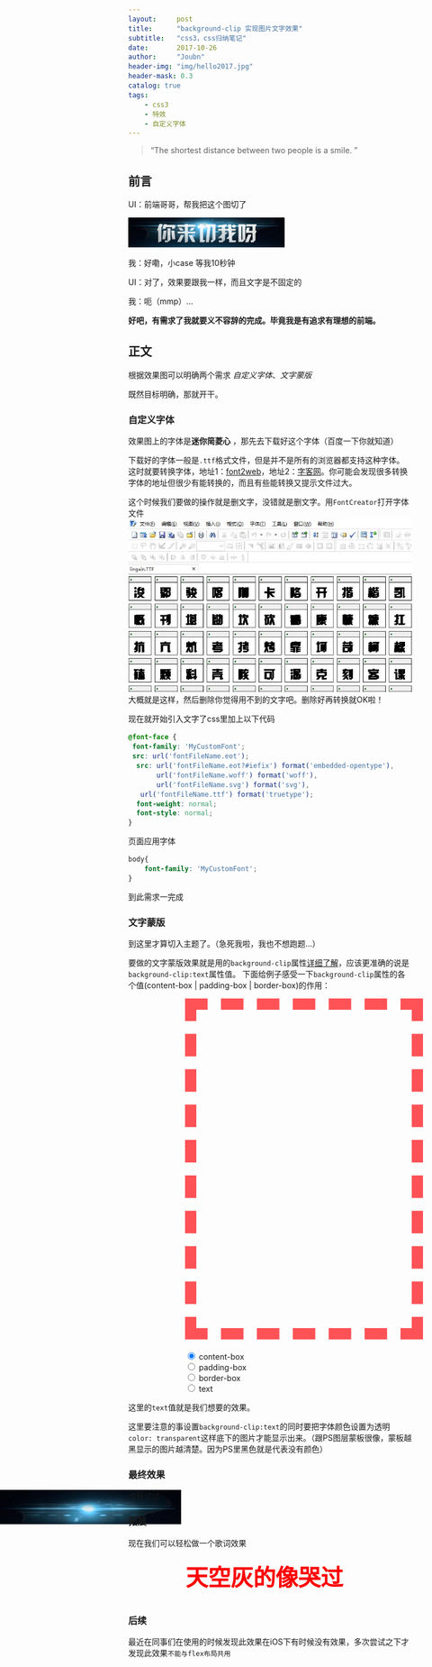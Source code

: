 ```yaml
---
layout:     post
title:      "background-clip 实现图片文字效果"
subtitle:   "css3，css归纳笔记"
date:       2017-10-26
author:     "Joubn"
header-img: "img/hello2017.jpg"
header-mask: 0.3
catalog: true
tags:
    - css3
    - 特效
    - 自定义字体
---
```


> “The shortest distance between two people is a smile. ”

## 前言

UI：前端哥哥，帮我把这个图切了

![](/img/in-post/background-clip/text.png)

我：好嘞，小case 等我10秒钟
    
UI：对了，效果要跟我一样，而且文字是不固定的

我：呃（mmp）...

**好吧，有需求了我就要义不容辞的完成。毕竟我是有追求有理想的前端。**

## 正文

根据效果图可以明确两个需求 *自定义字体*、*文字蒙版*

既然目标明确，那就开干。

### 自定义字体

效果图上的字体是**迷你简菱心** ，那先去下载好这个字体（百度一下你就知道）

下载好的字体一般是`.ttf`格式文件，但是并不是所有的浏览器都支持这种字体。这时就要转换字体，地址1：[font2web](http://www.font2web.com/)，地址2：[字客网](https://www.fontke.com/tool/convfont/)。你可能会发现很多转换字体的地址但很少有能转换的，而且有些能转换又提示文件过大。 

这个时候我们要做的操作就是删文字，没错就是删文字。用`FontCreator`打开字体文件
![](/img/in-post/background-clip/font.jpg)
大概就是这样，然后删除你觉得用不到的文字吧。删除好再转换就OK啦！

现在就开始引入文字了css里加上以下代码
```css
@font-face {  
 font-family: 'MyCustomFont';  
 src: url('fontFileName.eot');
  src: url('fontFileName.eot?#iefix') format('embedded-opentype'),
       url('fontFileName.woff') format('woff'),
       url('fontFileName.svg') format('svg'),
   url('fontFileName.ttf') format('truetype');
  font-weight: normal;
  font-style: normal;
} 
```

页面应用字体
```css
body{
    font-family: 'MyCustomFont';
}
```

到此需求一完成



### 文字蒙版

到这里才算切入主题了。（急死我啦，我也不想跑题...）

要做的文字蒙版效果就是用的`background-clip`属性[详细了解](https://developer.mozilla.org/zh-CN/docs/Web/CSS/background-clip)，应该更准确的说是`background-clip:text`属性值。
下面给例子感受一下`background-clip`属性的各个值(content-box | padding-box | border-box)的作用：
<div class="demobox">
<div id="demo" style="-webkit-background-clip: content-box;">美女</div>
<div id="dctrl2"> 
<input id="cb" type="radio" name="dctrl2" value="content-box" checked="checked"> 
<label for="cb">content-box</label> <br>
	<input id="pb" type="radio" name="dctrl2" value="padding-box">
	<label for="pb">padding-box</label>
	<br>
	<input id="bb" type="radio" name="dctrl2" value="border-box">
	<label for="bb">border-box</label>
<br>
	<input id="t" type="radio" name="dctrl2" value="text">
	<label for="t">text</label>
</div>
<script type="text/javascript">
    $('input[name="dctrl2"]').change(function(){
        $('#demo').css('-webkit-background-clip', $(this).val());
    });
</script>
<style>
@font-face {  
 font-family: 'MyCustomFont';  
 src: url('/img/in-post/background-clip/lingxin.eot');
  src: url('/img/in-post/background-clip/lingxin.eot?#iefix') format('embedded-opentype'),
       url('/img/in-post/background-clip/lingxin.woff') format('woff'),
       url('/img/in-post/background-clip/lingxin.svg') format('svg'),
   url('/img/in-post/background-clip/lingxin.ttf') format('truetype');
  font-weight: normal;
  font-style: normal;
}
.demobox{
    width: 303px;
    margin: 0 auto;
}
#demo{
    border: 20px dashed #ff5256;
    padding: 40px;
    display: inline-block;
    width: 303px;
    height: 485px;
    background: url(/img/meinv.jpg);
    font-size: 180px;
    line-height: 180px;
    font-weight: 900;
    color: transparent;
    font-family: 'MyCustomFont';
    margin-bottom:20px;
}

.list-name{
    position: relative;
    cursor: pointer;
    width: 322px;
    height: 61px;
    margin:0 auto;
    background: url(/img/in-post/background-clip/goldlala.png) no-repeat;
    background-size: 100% 100%;
    -webkit-background-clip: text;
    color: transparent;
    font-family: 'MyCustomFont';
    font-size: 35px;
    text-align: center;
    line-height: 72px;
}
.list-name img{
    width: 322px;
    height: 61px;
    position: absolute;
    left: 0;
    display: inline-block;
    z-index: -1;
    margin: 0;
}


@-webkit-keyframes loop{
     0%{background-position: -800px 0;}
     100%{background-position: -400px 0;}
}
.text2{
     width: 300px;
     margin: 0 auto;
     height: 78px;
     line-height: 78px;
     font-size: 40px;
     font-family: 'MyCustomFont';
     font-weight: bold;
     -webkit-background-clip: text;
     -webkit-text-fill-color: transparent;
     background-color: red;
     background-image:url(/img/in-post/background-clip/bg.jpg);
     background-repeat:no-repeat;
     background-position: -800px 0;
     -webkit-animation:loop 10s linear infinite;
}
  
</style>
</div>

这里的`text`值就是我们想要的效果。

这里要注意的事设置`background-clip:text`的同时要把字体颜色设置为透明`color: transparent`这样底下的图片才能显示出来。（跟PS图层蒙板很像，蒙板越黑显示的图片越清楚。因为PS里黑色就是代表没有颜色）

### 最终效果
<div class="list-name">
    <img src="/img/in-post/background-clip/listbg.png">
    点我试试
</div>
<script>
$('.list-name').click(function(){
    $(this).html('<img src="/img/in-post/background-clip/listbg.png">试试就试试')
})
</script>

### 拓展

现在我们可以轻松做一个歌词效果

<div class="text2">天空灰的像哭过</div>

### 后续

最近在同事们在使用的时候发现此效果在iOS下有时候没有效果，多次尝试之下才发现此效果`不能与flex布局共用`




